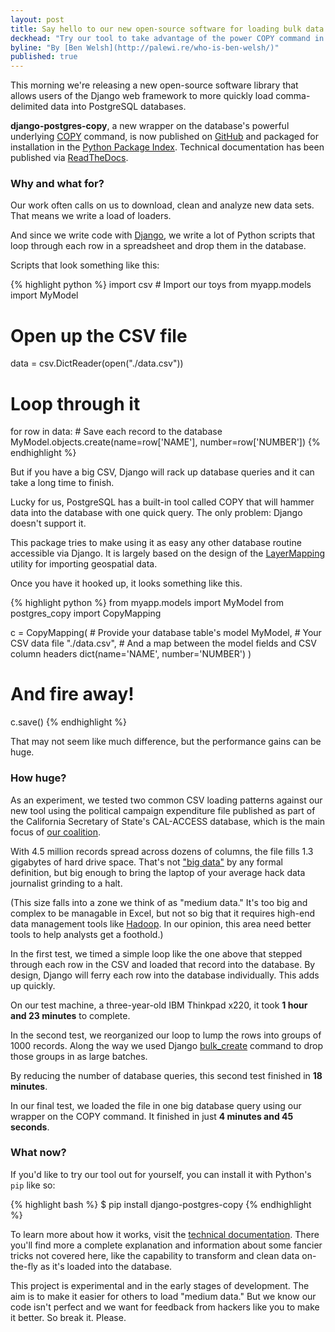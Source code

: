 ```yaml
---
layout: post
title: Say hello to our new open-source software for loading bulk data into PostgreSQL
deckhead: "Try our tool to take advantage of the power COPY command in Django"
byline: "By [Ben Welsh](http://palewi.re/who-is-ben-welsh/)"
published: true
---
```


This morning we're releasing a new open-source software library that allows users of the Django web framework to more quickly load comma-delimited data into PostgreSQL databases.

**django-postgres-copy**, a new wrapper on the database's powerful underlying [COPY](http://www.postgresql.org/docs/9.4/static/sql-copy.html) command, is now published on [GitHub](https://github.com/california-civic-data-coalition/django-postgres-copy) and packaged for installation in the [Python Package Index](https://pypi.python.org/pypi/django-postgres-copy). Technical documentation has been published via [ReadTheDocs](https://django-postgres-copy.californiacivicdata.org/).

### Why and what for?

Our work often calls on us to download, clean and analyze new data sets. That means we write a load of loaders.

And since we write code with [Django](https://www.djangoproject.com/), we write a lot of Python scripts that loop through each row in a spreadsheet and drop them in the database.

Scripts that look something like this:

{% highlight python %}
import csv  # Import our toys
from myapp.models import MyModel

# Open up the CSV file
data = csv.DictReader(open("./data.csv"))
# Loop through it
for row in data:
    # Save each record to the database
    MyModel.objects.create(name=row['NAME'], number=row['NUMBER'])
{% endhighlight %}

But if you have a big CSV, Django will rack up database queries and it can take a long time to finish.

Lucky for us, PostgreSQL has a built-in tool called COPY that will hammer data into the database with one quick query. The only problem: Django doesn't support it.

This package tries to make using it as easy any other database routine accessible via Django. It is largely based on the design of the [LayerMapping](https://docs.djangoproject.com/en/1.8/ref/contrib/gis/layermapping/) utility for importing geospatial data.

Once you have it hooked up, it looks something like this.

{% highlight python %}
from myapp.models import MyModel
from postgres_copy import CopyMapping

c = CopyMapping(
    # Provide your database table's model
    MyModel,
    # Your CSV data file
    "./data.csv",
    # And a map between the model fields and CSV column headers
    dict(name='NAME', number='NUMBER')
)
# And fire away!
c.save()
{% endhighlight %}

That may not seem like much difference, but the performance gains can be huge.

### How huge?

As an experiment, we tested two common CSV loading patterns against our new tool using the political campaign expenditure file published as part of the California Secretary of State's CAL-ACCESS database, which is the main focus of [our coalition](http://www.californiacivicdata.org/2014/09/24/hello-world/).

With 4.5 million records spread across dozens of columns, the file fills 1.3 gigabytes of hard drive space. That's not ["big data"](https://en.wikipedia.org/wiki/Big_data) by any formal definition, but big enough to bring the laptop of your average hack data journalist grinding to a halt.

(This size falls into a zone we think of as "medium data." It's too big and complex to be managable in Excel, but not so big that it requires high-end data management tools like [Hadoop](https://hadoop.apache.org/). In our opinion, this area need better tools to help analysts get a foothold.)

In the first test, we timed a simple loop like the one above that stepped through each row in the CSV and loaded that record into the database. By design, Django will ferry each row into the database individually. This adds up quickly.

 On our test machine, a three-year-old IBM Thinkpad x220, it took **1 hour and 23 minutes** to complete.

 In the second test, we reorganized our loop to lump the rows into groups of 1000 records. Along the way we used Django [bulk_create](https://docs.djangoproject.com/en/1.8/ref/models/querysets/#bulk-create) command to drop those groups in as large batches.

By reducing the number of database queries, this second test finished in **18 minutes**.

In our final test, we loaded the file in one big database query using our wrapper on the COPY command. It finished in just **4 minutes and 45 seconds**.

### What now?

If you'd like to try our tool out for yourself, you can install it with Python's ``pip`` like so:

{% highlight bash %}
$ pip install django-postgres-copy
{% endhighlight %}

To learn more about how it works, visit the [technical documentation](https://django-postgres-copy.californiacivicdata.org/). There you'll find more a complete explanation and information about some fancier tricks not covered here, like the capability to transform and clean data on-the-fly as it's loaded into the database.

This project is experimental and in the early stages of development. The aim is to
make it easier for others to load "medium data." But we know
our code isn't perfect and we want for feedback from hackers like you to make it better. So break it. Please.

